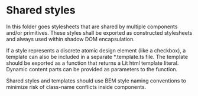 # Shared styles

In this folder goes stylesheets that are shared by multiple components and/or primitives. These styles shall be exported as constructed stylesheets and always used within shadow DOM encapsulation.

If a style represents a discrete atomic design element (like a checkbox), a template can also be included in a separate \*.template.ts file. The template should be exported as a function that returns a Lit html template literal. Dynamic content parts can be provided as parameters to the function.

Shared styles and templates should use BEM style naming conventions to minimize risk of class-name conflicts inside components.
